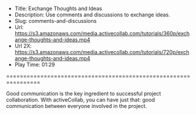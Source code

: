 * Title: Exchange Thoughts and Ideas
* Description: Use comments and discussions to exchange ideas.
* Slug: comments-and-discussions
* Url: https://s3.amazonaws.com/media.activecollab.com/tutorials/360p/exchange-thoughts-and-ideas.mp4
* Url 2X: https://s3.amazonaws.com/media.activecollab.com/tutorials/720p/exchange-thoughts-and-ideas.mp4
* Play Time: 01:29

================================================================

Good communication is the key ingredient to successful project collaboration. With activeCollab, you can have just that: good communication between everyone involved in the project.